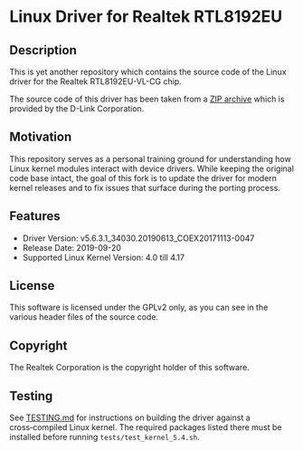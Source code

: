 # Linux Driver for Realtek RTL8192EU

## Description
This is yet another repository which contains the source code of the Linux driver
for the Realtek RTL8192EU-VL-CG chip.

The source code of this driver has been taken from a [ZIP archive](https://files.dlink.com.au/products/DWA-131/REV_E/Drivers/DWA-131_E1_Linux_v5.6.3.1/)
which is provided by the D-Link Corporation.

## Motivation
This repository serves as a personal training ground for understanding how
Linux kernel modules interact with device drivers. While keeping the original
code base intact, the goal of this fork is to update the driver for modern
kernel releases and to fix issues that surface during the porting process.

## Features
* Driver Version: v5.6.3.1_34030.20190613_COEX20171113-0047
* Release Date: 2019-09-20
* Supported Linux Kernel Version: 4.0 till 4.17

## License
This software is licensed under the GPLv2 only,
as you can see in the various header files of the source code.

## Copyright
The Realtek Corporation is the copyright holder of this software.

## Testing

See [TESTING.md](TESTING.md) for instructions on building the driver against a
cross‑compiled Linux kernel. The required packages listed there must be
installed before running `tests/test_kernel_5.4.sh`.
